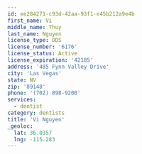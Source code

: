 ```yaml
---
id: ee284271-c93d-42aa-93f1-e45b212a9e4b
first_name: Vi
middle_name: Thuy
last_name: Nguyen
license_type: DDS
license_number: '6176'
license_status: Active
license_expiration: '42185'
address: '485 Fynn Valley Drive'
city: 'Las Vegas'
state: NV
zip: '89148'
phone: '(702) 898-9200'
services:
  - dentist
category: dentists
title: 'Vi Nguyen'
_geoloc:
  lat: 36.0357
  lng: -115.283
---
```

